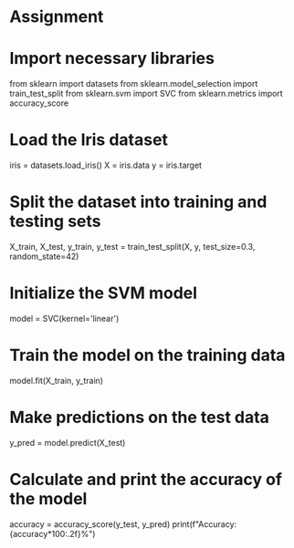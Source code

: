 # Assignment

# Import necessary libraries
from sklearn import datasets
from sklearn.model_selection import train_test_split
from sklearn.svm import SVC
from sklearn.metrics import accuracy_score

# Load the Iris dataset 
iris = datasets.load_iris()
X = iris.data
y = iris.target

# Split the dataset into training and testing sets
X_train, X_test, y_train, y_test = train_test_split(X, y, test_size=0.3, random_state=42)

# Initialize the SVM model 
model = SVC(kernel='linear')

# Train the model on the training data
model.fit(X_train, y_train)

# Make predictions on the test data
y_pred = model.predict(X_test)

# Calculate and print the accuracy of the model
accuracy = accuracy_score(y_test, y_pred)
print(f"Accuracy: {accuracy*100:.2f}%")
